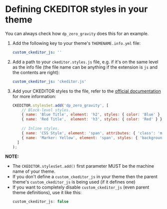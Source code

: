# Defining CKEDITOR styles in your theme

You can always check how `dp_zero_gravity` does this for an example.

1. Add the following key to your theme's `THEMENAME.info.yml` file:
    ```yaml
    custom_ckeditor_js: ''
    ```
1. Add a path to your `ckeditor.styles.js` file, e.g. if it's on the same level as the info file 
(the file name can be anything if the extension is `js` and the contents are right):
    ```yaml
    custom_ckeditor_js: 'ckeditor.js'
    ```
1. Add your CKEDITOR styles to the file, refer to the [official documentation](https://ckeditor.com/docs/ckeditor4/latest/guide/dev_howtos_styles.html) for more information:
    ```javascript
    CKEDITOR.stylesSet.add('dp_zero_gravity', [
        // Block-level styles.
        { name: 'Blue Title', element: 'h2', styles: { color: 'Blue' } },
        { name: 'Red Title',  element: 'h3', styles: { color: 'Red' } },
        
        // Inline styles.
        { name: 'CSS Style', element: 'span', attributes: { 'class': 'my_style' } },
        { name: 'Marker: Yellow', element: 'span', styles: { 'background-color': 'Yellow' } }
      ]
    );
    ```
   
**NOTE:**

* The  `CKEDITOR.stylesSet.add()` first parameter MUST be the machine name of your theme.
* If you don't define a `custom_ckeditor_js` in your theme then the parent theme's `custom_ckeditor_js` is being used (if it defines one)
* If you want to completely disable `custom_ckeditor_js` (even parent theme definitions), use it like this:
    ```javascript
    custom_ckeditor_js: false
    ```

